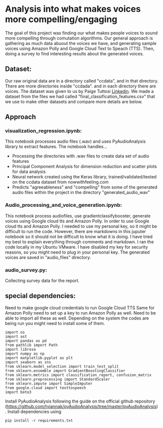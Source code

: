 # Analysis into what makes voices more compelling/engaging
The goal of this project was finding our what makes people voices to sound more compelling through comutation algorithms. Our general approach is gathering as much data abuout the voices we have, and generating sample voices using Amazon Polly and Google Cloud Text to Speach (TTS). Then, doing a survey to find interesting results about the generated voices.

## Dataset:
Our raw original data are in a directory called "ccdata", and in that directory. There are more directories inside "ccdada". and in each directory there are voices. The dataset was given to us by Paige Tuttosi [Linkedin](https://pages.github.com/).
We made a dataset from the files we had called "final_classification_features.csv" that we use to make other datasets and compare more details are below.

## Approach
### visualization_regression.ipynb:
This notebook processes audio files (.wav) and uses PyAudioAnalysis library to extract features.
The notebook handles...
* Processing the directories with .wav files to create data set of audio features
* Principal Component Analysis for dimension reduction and scatter plots for data analysis
* Neural network created using the Keras library, trained/validated/tested on the ccdata dataset from nowwithfeeling.com
* Predicts "agreeableness" and "compelling" from some of the generated audio files within the project in the directory "generated_audio_wav"

### Audio_processing_and_voice_generation.ipynb:
This notebook process audiofiles, use gradientclassifybooster, generate voices using Google cloud tts and Amazon Polly. In order to use Google cloud tts and Amazon Polly. I needed to use my personal key, so it might be difficult to run
the code. However, there are markdowns in this juputer notebook so it should not be difficult to know what it is doing. I have tried my best to explain everything through comments and markdown. I ran the code locally in my Ubuntu VMware. I have disabled my key for security reasons, so you might need to plug in your personal key.
The generated voices are saved in "audio_files" directory.


### audio_survey.py:
Collecting survey data for the report.


## special dependencies:
Need to make google cloud credentials to run Google Cloud TTS
Same for Amazon Polly need to set up a key to run Amazon Polly as well. 
Need to be able to import all these as well. Depending on the system the codes are being run you might need to install some of them.
```
import os
import ast  
import pandas as pd
from pathlib import Path
import librosa
import numpy as np
import matplotlib.pyplot as plt
import seaborn as sns
from sklearn.model_selection import train_test_split
from sklearn.ensemble import GradientBoostingClassifier
from sklearn.metrics import classification_report, confusion_matrix
from sklearn.preprocessing import StandardScaler
from sklearn.impute import SimpleImputer
from google.cloud import texttospeech
import boto3
```
Install PyAudioAnalysis following the guide on the official github repository (https://github.com/tyiannak/pyAudioAnalysis/tree/master/pyAudioAnalysis) .
Install dependencies using
```
pip install -r requirements.txt
```